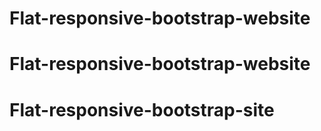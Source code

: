 # Flat-responsive-bootstrap-website
# Flat-responsive-bootstrap-website
# Flat-responsive-bootstrap-site
